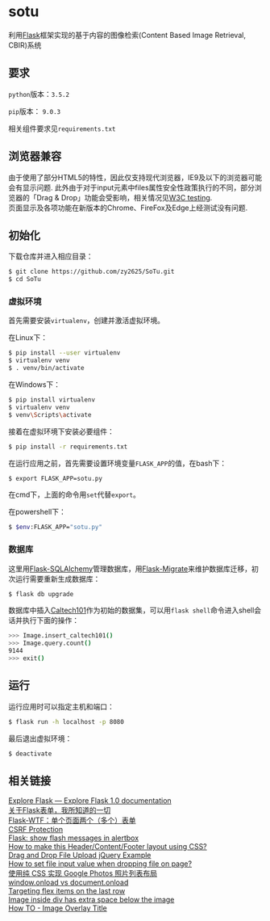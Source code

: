 # sotu

利用[Flask](http://flask.pocoo.org/docs/0.12/)框架实现的基于内容的图像检索(Content Based Image Retrieval, CBIR)系统

## 要求

`python`版本：`3.5.2`

`pip`版本： `9.0.3`

相关组件要求见`requirements.txt`

## 浏览器兼容

由于使用了部分HTML5的特性，因此仅支持现代浏览器，IE9及以下的浏览器可能会有显示问题. 此外由于对于input元素中files属性安全性政策执行的不同，部分浏览器的「Drag & Drop」功能会受影响，相关情况见[W3C testing](https://github.com/w3c/web-platform-tests/pull/6617).  
页面显示及各项功能在新版本的Chrome、FireFox及Edge上经测试没有问题.

## 初始化

下载仓库并进入相应目录：

```sh
$ git clone https://github.com/zy2625/SoTu.git
$ cd SoTu
```

### 虚拟环境

首先需要安装`virtualenv`，创建并激活虚拟环境。

在Linux下：

```sh
$ pip install --user virtualenv
$ virtualenv venv
$ . venv/bin/activate
```

在Windows下：

```sh
$ pip install virtualenv
$ virtualenv venv
$ venv\Scripts\activate
```

接着在虚拟环境下安装必要组件：

```sh
$ pip install -r requirements.txt
```

在运行应用之前，首先需要设置环境变量`FLASK_APP`的值，在bash下：

```sh
$ export FLASK_APP=sotu.py
```

在cmd下，上面的命令用`set`代替`export`。

在powershell下：

```sh
$ $env:FLASK_APP="sotu.py"
```

### 数据库

这里用[Flask-SQLAlchemy](http://flask-sqlalchemy.pocoo.org/2.3/)管理数据库，用[Flask-Migrate](https://flask-migrate.readthedocs.io/en/latest/)来维护数据库迁移，初次运行需要重新生成数据库：

```sh
$ flask db upgrade
```

数据库中插入[Caltech101](http://www.vision.caltech.edu/Image_Datasets/Caltech101/)作为初始的数据集，可以用`flask shell`命令进入shell会话并执行下面的操作：

```sh
>>> Image.insert_caltech101()
>>> Image.query.count()
9144
>>> exit()
```

## 运行

运行应用时可以指定主机和端口：

```sh
$ flask run -h localhost -p 8080
```

最后退出虚拟环境：

```sh
$ deactivate
```

## 相关链接
[Explore Flask — Explore Flask 1.0 documentation](http://exploreflask.com/en/latest/index.html)  
[关于Flask表单，我所知道的一切](https://zhuanlan.zhihu.com/p/23577026?refer=flask)  
[Flask-WTF：单个页面两个（多个）表单](https://zhuanlan.zhihu.com/p/23437362)  
[CSRF Protection](http://flask-wtf.readthedocs.io/en/stable/csrf.html)  
[Flask: show flash messages in alertbox](https://stackoverflow.com/questions/33580143/flask-show-flash-messages-in-alertbox)  
[How to make this Header/Content/Footer layout using CSS?](https://stackoverflow.com/questions/7123138/how-to-make-this-header-content-footer-layout-using-css)  
[Drag and Drop File Upload jQuery Example](http://hayageek.com/drag-and-drop-file-upload-jquery/)  
[How to set file input value when dropping file on page?](https://stackoverflow.com/questions/47515232/how-to-set-file-input-value-when-dropping-file-on-page)  
[使用纯 CSS 实现 Google Photos 照片列表布局](https://github.com/xieranmaya/blog/issues/4)  
[window.onload vs document.onload](https://stackoverflow.com/questions/588040/window-onload-vs-document-onload)  
[Targeting flex items on the last row](https://stackoverflow.com/questions/42176419/targeting-flex-items-on-the-last-row)  
[Image inside div has extra space below the image](https://stackoverflow.com/questions/5804256/image-inside-div-has-extra-space-below-the-image)  
[How TO - Image Overlay Title](https://www.w3schools.com/howto/howto_css_image_overlay_title.asp)  


